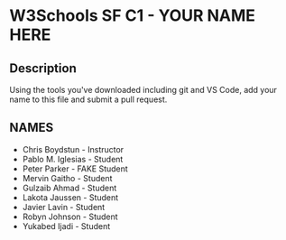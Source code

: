 # W3Schools SF C1 - YOUR NAME HERE

## Description

Using the tools you've downloaded including git and VS Code, add your name to this file and submit a pull request.

## NAMES

- Chris Boydstun - Instructor
- Pablo M. Iglesias - Student
- Peter Parker - FAKE Student
- Mervin Gaitho - Student
- Gulzaib Ahmad - Student
- Lakota Jaussen - Student
- Javier Lavin - Student
- Robyn Johnson - Student
- Yukabed Ijadi - Student